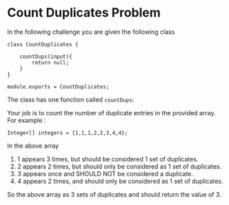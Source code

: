 # Count Duplicates Problem

In the following challenge you are given the following class

```
class CountDuplicates {

    countDups(input){
        return null;
    }
}

module.exports = CountDuplicates;

```

The class has one function called ```countDups```:

Your job is to count the number of duplicate entries in the provided array. For example :

```
Integer[] integers = {1,1,1,2,2,3,4,4};
```

In the above array 

1. 1 appears 3 times, but should be considered 1 set of duplicates.
2. 2 appears 2 times, but should only be considered as 1 set of duplicates.
3. 3 appears once and SHOULD NOT be considered a duplicate.
4. 4 appears 2 times, and should only be considered as 1 set of duplicates.

So the above array as 3 sets of duplicates and should return the value of 3.



